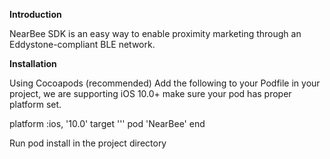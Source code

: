 **Introduction**

NearBee SDK is an easy way to enable proximity marketing through an Eddystone-compliant BLE network.

**Installation**

Using Cocoapods (recommended)
Add the following to your Podfile in your project, we are supporting iOS 10.0+ make sure your pod has proper platform set.

platform :ios, '10.0'
target '<My-App-Target>''
  pod 'NearBee'
end

  Run pod install in the project directory
